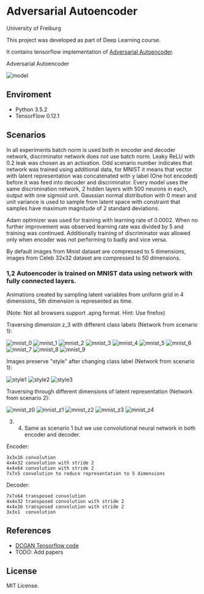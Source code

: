 # Adversarial Autoencoder
University of Freiburg

This project was developed as part of Deep Learning course.

It contains tensorflow implementation of [Adversarial Autoencoder](https://arxiv.org/abs/1511.05644).

Adversarial Autoencoder 


![model](images/AAE.png)




## Enviroment

- Python 3.5.2
- TensorFlow 0.12.1

## Scenarios

In all experiments batch norm is used both in encoder and decoder network, discriminator network does not use batch norm. Leaky ReLU with 0.2 leak was chosen as an activation. Odd scenario number indicates that network was trained using additional data, for MNIST it means that vector with latent representation was concatenated with y label (One hot  encoded) before it was feed into decoder and discriminator. Every model uses the same discrimination network, 2 hidden layers with 500 neurons in each, output with one sigmoid unit. Gaussian normal distribution with 0 mean and unit variance is used to sample from latent space with constraint that samples have maximum magnitude of 2 standard deviations. 


Adam optimizer was used for training with learning rate of 0.0002. When no further improvement
was observed learning rate was divided by 5 and training was continued. Additionally training
of discriminator was allowed only when encoder was not performing to badly and vice versa.


By default images from Mnist dataset are compressed to 5 dimensions, images from Celeb 32x32
dataset are compressed to 50 dimensions. 


### 1,2 Autoencoder is trained on MNIST data using network with fully connected layers. 

Animations created by sampling latent variables from uniform grid in 4 dimensions, 5th dimension
is represented as time.


(Note: Not all browsers support .apng format. Hint: Use firefox)

Traversing dimension z_3 with different class labels (Network from scenario 1):

![mnist_0](images/Mnist_Dense_y/Mnist_Dense_0.apng) ![mnist_1](images/Mnist_Dense_y/Mnist_Dense_1.apng) ![mnist_2](images/Mnist_Dense_y/Mnist_Dense_2.apng) ![mnist_3](images/Mnist_Dense_y/Mnist_Dense_3.apng) ![mnist_4](images/Mnist_Dense_y/Mnist_Dense_4.apng) ![mnist_5](images/Mnist_Dense_y/Mnist_Dense_5.apng) ![mnist_6](images/Mnist_Dense_y/Mnist_Dense_6.apng) ![mnist_7](images/Mnist_Dense_y/Mnist_Dense_7.apng) ![mnist_8](images/Mnist_Dense_y/Mnist_Dense_8.apng) ![mnist_9](images/Mnist_Dense_y/Mnist_Dense_9.apng)

Images preserve "style" after changing class label (Network from scenario 1):

![style1](images/Mnist_Dense_y/Mnist_Dense_style1.apng) ![style2](images/Mnist_Dense_y/Mnist_Dense_style2.apng) ![style3](images/Mnist_Dense_y/Mnist_Dense_style3.apng)


Traversing through different dimensions of latent representation (Network from scenario 2):

![mnist_z0](images/Mnist_Dense_noy/Mnist_Dense_z0.apng) ![mnist_z1](images/Mnist_Dense_noy/Mnist_Dense_z1.apng) ![mnist_z2](images/Mnist_Dense_noy/Mnist_Dense_z2.apng) ![mnist_z3](images/Mnist_Dense_noy/Mnist_Dense_z3.apng) ![mnist_z4](images/Mnist_Dense_noy/Mnist_Dense_z4.apng) 


3. 4. Same as scenario 1 but we use convolutional neural network in both encoder 
and decoder. 

Encoder: 

    3x3x16 convolution
    4x4x32 convolution with stride 2
    4x4x64 convolution with stride 2
    7x7x5 convolution to reduce representation to 5 dimensions
    
Decoder:

    7x7x64 transposed convolution
    4x4x32 transposed convolution with stride 2
    4x4x16 transposed convolution with stride 2
    3x3x1  convolution

## References

- [DCGAN Tensorflow code](https://github.com/carpedm20/DCGAN-tensorflow)
- TODO: Add papers

## License

MIT License.
